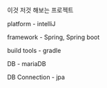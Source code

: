 이것 저것 해보는 프로젝트



platform - intelliJ



framework - Spring, Spring boot



build tools - gradle



DB - mariaDB



DB Connection - jpa
